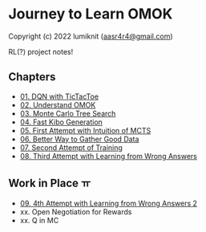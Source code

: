 # Journey to Learn OMOK

Copyright (c) 2022 lumiknit (aasr4r4@gmail.com)

RL(?) project notes!

## Chapters

- [01. DQN with TicTacToe](01_dqn_with_tictactoe.ipynb)
- [02. Understand OMOK](02_understand_omok.ipynb)
- [03. Monte Carlo Tree Search](03_monte_carlo_tree_search.ipynb)
- [04. Fast Kibo Generation](04_fast_kibo_generation.ipynb)
- [05. First Attempt with Intuition of MCTS](05_first_attempt_with_intuition_of_mcts.ipynb)
- [06. Better Way to Gather Good Data](06_better_way_to_gather_good_data.ipynb)
- [07. Second Attempt of Training](07_second_attempt_of_training.ipynb)
- [08. Third Attempt with Learning from Wrong Answers](08_third_attempt_with_learning_from_wrong_answers)

## Work in Place ㅠ

- [09. 4th Attempt with Learning from Wrong Answers 2](09_4th_attempt_with_learning_from_wrong_answers_2)
- xx\. Open Negotiation for Rewards
- xx\. Q in MC

